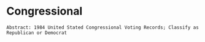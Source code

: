 # Congressional

    Abstract: 1984 United Stated Congressional Voting Records; Classify as Republican or Democrat
